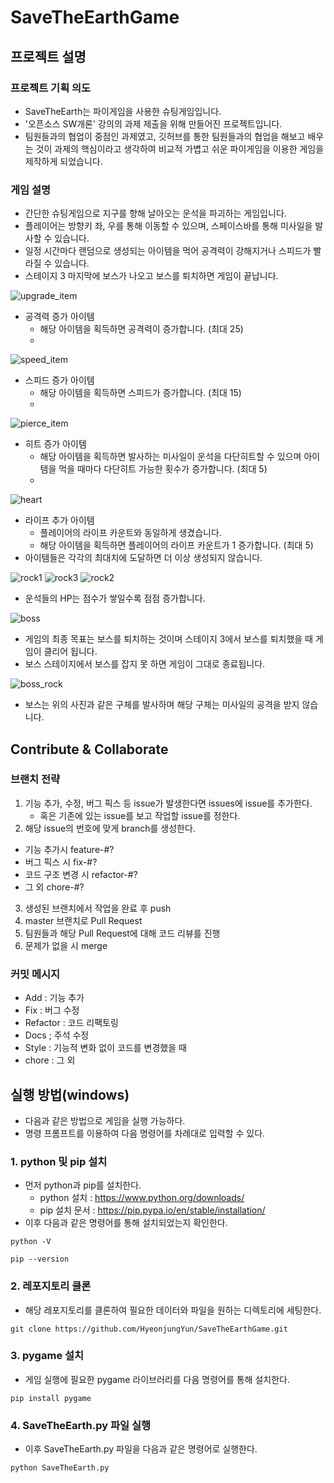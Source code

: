 # SaveTheEarthGame

## 프로젝트 설명

### 프로젝트 기획 의도
- SaveTheEarth는 파이게임을 사용한 슈팅게임입니다.
- '오픈소스 SW개론' 강의의 과제 제출을 위해 만들어진 프로젝트입니다.
- 팀원들과의 협업이 중점인 과제였고, 깃허브를 통한 팀원들과의 협업을 해보고 배우는 것이 과제의 핵심이라고 생각하여 비교적 가볍고 쉬운 파이게임을 이용한 게임을 제작하게 되었습니다.

### 게임 설명
- 간단한 슈팅게임으로 지구를 향해 날아오는 운석을 파괴하는 게임입니다.
- 플레이어는 방향키 좌, 우를 통해 이동할 수 있으며, 스페이스바를 통해 미사일을 발사할 수 있습니다.
- 일정 시간마다 랜덤으로 생성되는 아이템을 먹어 공격력이 강해지거나 스피드가 빨라질 수 있습니다.
- 스테이지 3 마지막에 보스가 나오고 보스를 퇴치하면 게임이 끝납니다.

![upgrade_item](https://github.com/HyeonjungYun/SaveTheEarthGame/assets/58295105/8a28f440-693a-4800-b791-6d91886efbf3)

- 공격력 증가 아이템
    - 해당 아이템을 획득하면 공격력이 증가합니다. (최대 25)
    - 
![speed_item](https://github.com/HyeonjungYun/SaveTheEarthGame/assets/58295105/449c54e8-712a-402d-9257-85aa01d30337)

- 스피드 증가 아이템
    - 해당 아이템을 획득하면 스피드가 증가합니다. (최대 15)
    - 
![pierce_item](https://github.com/HyeonjungYun/SaveTheEarthGame/assets/58295105/e03dc19f-fb50-4649-b6c4-28cc2ca71ed5)

- 히트 증가 아이템
    - 해당 아이템을 획득하면 발사하는 미사일이 운석을 다단히트할 수 있으며 아이템을 먹을 때마다 다단히트 가능한 횟수가 증가합니다. (최대 5)
    - 
![heart](https://github.com/HyeonjungYun/SaveTheEarthGame/assets/58295105/e1849809-9ac6-4c98-ba5d-0d584d5e16d5)
- 라이프 추가 아이템
    - 플레이어의 라이프 카운트와 동일하게 생겼습니다.
    - 해당 아이템을 획득하면 플레이어의 라이프 카운트가 1 증가합니다. (최대 5)
- 아이템들은 각각의 최대치에 도달하면 더 이상 생성되지 않습니다.

 
![rock1](https://github.com/HyeonjungYun/SaveTheEarthGame/assets/58295105/388eee0f-6637-43ab-a1d1-a807a7e26bc1)
![rock3](https://github.com/HyeonjungYun/SaveTheEarthGame/assets/58295105/4bd40fda-a41d-4b2c-bd1c-e24f10ae69e5)
![rock2](https://github.com/HyeonjungYun/SaveTheEarthGame/assets/58295105/1e164528-c919-42cc-a44c-35ea9b35ada3)
- 운석들의 HP는 점수가 쌓일수록 점점 증가합니다.

![boss](https://github.com/HyeonjungYun/SaveTheEarthGame/assets/58295105/1d56bed2-4f1f-4ce2-b9ce-5005608d16aa)
- 게임의 최종 목표는 보스를 퇴치하는 것이며 스테이지 3에서 보스를 퇴치했을 때 게임이 클리어 됩니다.
- 보스 스테이지에서 보스를 잡지 못 하면 게임이 그대로 종료됩니다.

![boss_rock](https://github.com/HyeonjungYun/SaveTheEarthGame/assets/58295105/1ebaa1e2-d26d-45d1-b26c-a92ac2676f60)
- 보스는 위의 사진과 같은 구체를 발사하며 해당 구체는 미사일의 공격을 받지 않습니다.





## Contribute & Collaborate

### 브랜치 전략 
1. 기능 추가, 수정, 버그 픽스 등  issue가 발생한다면 issues에 issue를 추가한다.
    - 혹은 기존에 있는 issue를 보고 작업할 issue를 정한다.
3. 해당 issue의 번호에 맞게 branch를 생성한다.
  - 기능 추가시 feature-#?
  - 버그 픽스 시 fix-#?
  - 코드 구조 변경 시 refactor-#?
  - 그 외 chore-#?
3. 생성된 브랜치에서 작업을 완료 후 push
4. master 브랜치로 Pull Request
5. 팀원들과 해당 Pull Request에 대해 코드 리뷰를 진행
6. 문제가 없을 시 merge


### 커밋 메시지
- Add : 기능 추가
- Fix : 버그 수정
- Refactor : 코드 리팩토링
- Docs ; 주석 수정
- Style : 기능적 변화 없이 코드를 변경했을 때
- chore : 그 외

## 실행 방법(windows)
- 다음과 같은 방법으로 게임을 실행 가능하다.
- 명령 프롬프트를 이용하여 다음 명령어를 차례대로 입력할 수 있다.

### 1. python 및 pip 설치
- 먼저 python과 pip를 설치한다.
    - python 설치 : https://www.python.org/downloads/
    - pip 설치 문서 : https://pip.pypa.io/en/stable/installation/
- 이후 다음과 같은 명령어를 통해 설치되었는지 확인한다.
```
python -V
```
```
pip --version
``` 

### 2. 레포지토리 클론
- 해당 레포지토리를 클론하여 필요한 데이터와 파일을 원하는 디렉토리에 세팅한다.
```
git clone https://github.com/HyeonjungYun/SaveTheEarthGame.git
```

### 3. pygame 설치
- 게임 실행에 필요한 pygame 라이브러리를 다음 명령어를 통해 설치한다.
```
pip install pygame
```

### 4. SaveTheEarth.py 파일 실행
- 이후 SaveTheEarth.py 파일을 다음과 같은 명령어로 실행한다.
```
python SaveTheEarth.py
```
